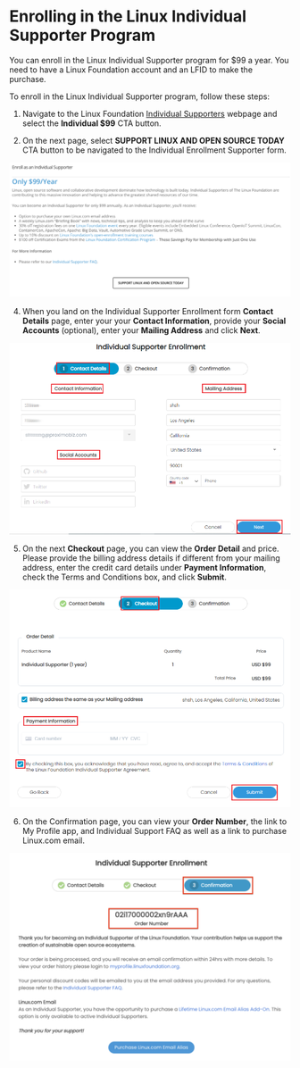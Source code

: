 # Enrolling in the Linux Individual Supporter Program

You can enroll in the Linux Individual Supporter program for $99 a year. You need to have a Linux Foundation account and an LFID to make the purchase.  

To enroll in the Linux Individual Supporter program, follow these steps:

1. Navigate to the Linux Foundation [Individual Supporters](https://www.linuxfoundation.org/about/individual-supporters/) webpage and select the **Individual $99** CTA button. 

2. On the next page,  select **SUPPORT LINUX AND OPEN SOURCE TODAY** CTA button to be navigated to the Individual Enrollment Supporter form. 

![](../.gitbook/assets/individual-supporter.png)

4. When you land on the Individual Supporter Enrollment form **Contact Details** page, enter your your **Contact Information**, provide your **Social Accounts** \(optional\), enter your **Mailing Address** and click **Next**. 

![Contact Details](../.gitbook/assets/indidual_program.png)

5. On the next **Checkout** page, you can view the **Order Detail** and price. Please provide the billing address details if different from your mailing address, enter the credit card details under **Payment Information**, check the Terms and Conditions box, and click **Submit**. 

![Checkout](../.gitbook/assets/checkout1.png)

6. On the Confirmation page, you can view your **Order Number**, the link to My Profile app, and  Individual Support FAQ as well as a link to purchase Linux.com email. 

![](../.gitbook/assets/individual-supporter-confirmation-.png)



